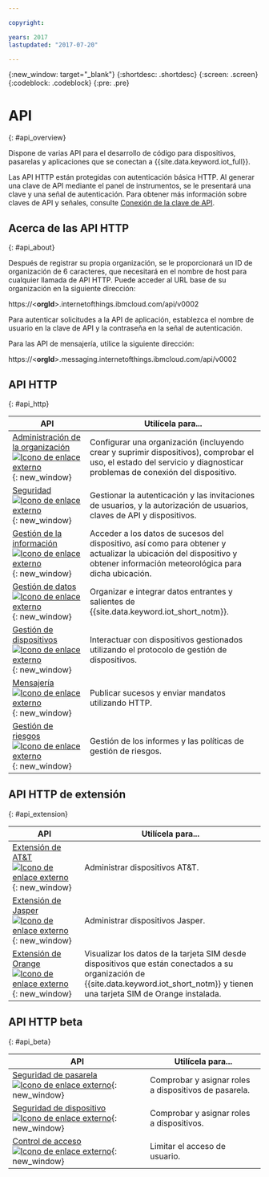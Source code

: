 ```yaml
---

copyright:

years: 2017
lastupdated: "2017-07-20"

---
```


{:new_window: target="\_blank"}
{:shortdesc: .shortdesc}
{:screen: .screen}
{:codeblock: .codeblock}
{:pre: .pre}


# API
{: #api_overview}

Dispone de varias API para el desarrollo de código para dispositivos, pasarelas y aplicaciones que se conectan a {{site.data.keyword.iot_full}}.

Las API HTTP están protegidas con autenticación básica HTTP. Al generar una clave de API mediante el panel de instrumentos, se le presentará una clave y una señal de autenticación. Para obtener más información sobre claves de API y señales, consulte [Conexión de la clave de API](../platform_authorization.html#api-key).


## Acerca de las API HTTP
{: #api_about}

Después de registrar su propia organización, se le proporcionará un ID de organización de 6 caracteres, que necesitará en el nombre de host para cualquier llamada de API HTTP. Puede acceder al URL base de su organización en la siguiente dirección:

https://<**orgId**>.internetofthings.ibmcloud.com/api/v0002

Para autenticar solicitudes a la API de aplicación, establezca el nombre de usuario en la clave de API y la contraseña en la señal de autenticación.

Para las API de mensajería, utilice la siguiente dirección:

https://<**orgId**>.messaging.internetofthings.ibmcloud.com/api/v0002

## API HTTP
{: #api_http}

API                     | Utilícela para...       
------------- | -------------
[Administración de la organización ![Icono de enlace externo](../../../icons/launch-glyph.svg)](https://docs.internetofthings.ibmcloud.com/apis/swagger/v0002/orgAdmin.html){: new_window} | Configurar una organización (incluyendo crear y suprimir dispositivos), comprobar el uso, el estado del servicio y diagnosticar problemas de conexión del dispositivo.
[Seguridad ![Icono de enlace externo](../../../icons/launch-glyph.svg)](https://docs.internetofthings.ibmcloud.com/apis/swagger/v0002/security.html){: new_window} | Gestionar la autenticación y las invitaciones de usuarios, y la autorización de usuarios, claves de API y dispositivos.
[Gestión de la información ![Icono de enlace externo](../../../icons/launch-glyph.svg)](https://docs.internetofthings.ibmcloud.com/apis/swagger/v0002/info-mgmt.html){: new_window} |  Acceder a los datos de sucesos del dispositivo, así como para obtener y actualizar la ubicación del dispositivo y obtener información meteorológica para dicha ubicación. 
[Gestión de datos ![Icono de enlace externo](../../../icons/launch-glyph.svg)](https://docs.internetofthings.ibmcloud.com/apis/swagger/v0002/state-mgmt.html){: new_window} |   Organizar e integrar datos entrantes y salientes de {{site.data.keyword.iot_short_notm}}.
[Gestión de dispositivos ![Icono de enlace externo](../../../icons/launch-glyph.svg)](https://docs.internetofthings.ibmcloud.com/apis/swagger/v0002/deviceMgmt.html){: new_window} | Interactuar con dispositivos gestionados utilizando el protocolo de gestión de dispositivos.
[Mensajería ![Icono de enlace externo](../../../icons/launch-glyph.svg)](https://docs.internetofthings.ibmcloud.com/apis/swagger/v0002/http-messaging.html){: new_window}   | Publicar sucesos y enviar mandatos utilizando HTTP.
[Gestión de riesgos ![Icono de enlace externo](../../../icons/launch-glyph.svg)](https://docs.internetofthings.ibmcloud.com/apis/swagger/v0002/riskmgmt.html){: new_window}   | Gestión de los informes y las políticas de gestión de riesgos.

## API HTTP de extensión
{: #api_extension}

API                     | Utilícela para...       
------------- | -------------
[Extensión de AT&T ![Icono de enlace externo](../../../icons/launch-glyph.svg)](https://docs.internetofthings.ibmcloud.com/apis/swagger/v0002/ext-atnt.html){: new_window} | Administrar dispositivos AT&T.
[Extensión de Jasper ![Icono de enlace externo](../../../icons/launch-glyph.svg)](https://docs.internetofthings.ibmcloud.com/apis/swagger/v0002/ext-jasper.html){: new_window} | Administrar dispositivos Jasper.
[Extensión de Orange ![Icono de enlace externo](../../../icons/launch-glyph.svg)](https://docs.internetofthings.ibmcloud.com/apis/swagger/v0002/ext-orange.html){: new_window} | Visualizar los datos de la tarjeta SIM desde dispositivos que están conectados a su organización de {{site.data.keyword.iot_short_notm}} y tienen una tarjeta SIM de Orange instalada.

## API HTTP beta
{: #api_beta}

API                     | Utilícela para...       
------------- | -------------
[Seguridad de pasarela ![Icono de enlace externo](../../../icons/launch-glyph.svg)](https://docs.internetofthings.ibmcloud.com/apis/swagger/v0002-beta/security-gateway-beta.html){: new_window}   | Comprobar y asignar roles a dispositivos de pasarela.
[Seguridad de dispositivo ![Icono de enlace externo](../../../icons/launch-glyph.svg)](https://docs.internetofthings.ibmcloud.com/apis/swagger/v0002-beta/security-devices-beta.html){: new_window} | Comprobar y asignar roles a dispositivos.
[Control de acceso ![Icono de enlace externo](../../../icons/launch-glyph.svg "Icono de enlace externo")](https://docs.internetofthings.ibmcloud.com/apis/swagger/v0002-beta/security-subjects-beta.html){: new_window} | Limitar el acceso de usuario.
